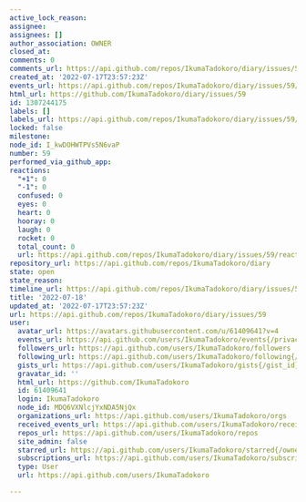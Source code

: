 ```yaml
---
active_lock_reason: 
assignee: 
assignees: []
author_association: OWNER
closed_at: 
comments: 0
comments_url: https://api.github.com/repos/IkumaTadokoro/diary/issues/59/comments
created_at: '2022-07-17T23:57:23Z'
events_url: https://api.github.com/repos/IkumaTadokoro/diary/issues/59/events
html_url: https://github.com/IkumaTadokoro/diary/issues/59
id: 1307244175
labels: []
labels_url: https://api.github.com/repos/IkumaTadokoro/diary/issues/59/labels{/name}
locked: false
milestone: 
node_id: I_kwDOHWTPVs5N6vaP
number: 59
performed_via_github_app: 
reactions:
  "+1": 0
  "-1": 0
  confused: 0
  eyes: 0
  heart: 0
  hooray: 0
  laugh: 0
  rocket: 0
  total_count: 0
  url: https://api.github.com/repos/IkumaTadokoro/diary/issues/59/reactions
repository_url: https://api.github.com/repos/IkumaTadokoro/diary
state: open
state_reason: 
timeline_url: https://api.github.com/repos/IkumaTadokoro/diary/issues/59/timeline
title: '2022-07-18'
updated_at: '2022-07-17T23:57:23Z'
url: https://api.github.com/repos/IkumaTadokoro/diary/issues/59
user:
  avatar_url: https://avatars.githubusercontent.com/u/61409641?v=4
  events_url: https://api.github.com/users/IkumaTadokoro/events{/privacy}
  followers_url: https://api.github.com/users/IkumaTadokoro/followers
  following_url: https://api.github.com/users/IkumaTadokoro/following{/other_user}
  gists_url: https://api.github.com/users/IkumaTadokoro/gists{/gist_id}
  gravatar_id: ''
  html_url: https://github.com/IkumaTadokoro
  id: 61409641
  login: IkumaTadokoro
  node_id: MDQ6VXNlcjYxNDA5NjQx
  organizations_url: https://api.github.com/users/IkumaTadokoro/orgs
  received_events_url: https://api.github.com/users/IkumaTadokoro/received_events
  repos_url: https://api.github.com/users/IkumaTadokoro/repos
  site_admin: false
  starred_url: https://api.github.com/users/IkumaTadokoro/starred{/owner}{/repo}
  subscriptions_url: https://api.github.com/users/IkumaTadokoro/subscriptions
  type: User
  url: https://api.github.com/users/IkumaTadokoro

---
```

